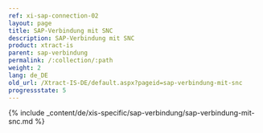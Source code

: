 ```yaml
---
ref: xi-sap-connection-02
layout: page
title: SAP-Verbindung mit SNC
description: SAP-Verbindung mit SNC
product: xtract-is
parent: sap-verbindung
permalink: /:collection/:path
weight: 2
lang: de_DE
old_url: /Xtract-IS-DE/default.aspx?pageid=sap-verbindung-mit-snc
progressstate: 5
---
```

{% include _content/de/xis-specific/sap-verbindung/sap-verbindung-mit-snc.md %}
